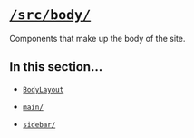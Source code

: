 # [`/src/body/`](/src/body/)

Components that make up the body of the site.

## In this section...

* [`BodyLayout`](/docs/body/BodyLayout.md)

* [`main/`](/docs/body/main/)

* [`sidebar/`](/docs/body/sidebar)